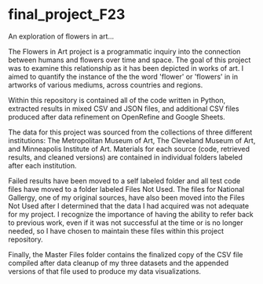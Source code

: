 # final_project_F23

An exploration of flowers in art...

The Flowers in Art project is a programmatic inquiry into the connection between humans and flowers over time and space. The goal of this project was to examine this relationship as it has been depicted in works of art. I aimed to quantify the instance of the the word 'flower' or 'flowers' in in artworks of various mediums, across countries and regions. 


Within this repository is contained all of the code written in Python, extracted results in mixed CSV and JSON files, and additional CSV files produced after data refinement on OpenRefine and Google Sheets. 


The data for this project was sourced from the collections of three different institutions: The Metropolitan Museum of Art, The Cleveland Museum of Art, and Minneapolis Institute of Art. Materials for each source (code, retrieved results, and cleaned versions) are contained in individual folders labeled after each institution. 

Failed results have been moved to a self labeled folder and all test code files have moved to a folder labeled Files Not Used. The files for National Gallergy, one of my original sources, have also been moved into the Files Not Used after I determined that the data I had acquired was not adequate for my project. I recognize the importance of having the ability to refer back to previous work, even if it was not successful at the time or is no longer needed, so I have chosen to maintain these files within this project repository. 


Finally, the Master Files folder contains the finalized copy of the CSV file compiled after data cleanup of my three datasets and the appended versions of that file used to produce my data visualizations. 
